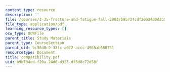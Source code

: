```yaml
---
content_type: resource
description: ''
file: /courses/3-35-fracture-and-fatigue-fall-2003/b9b734cdf20a24d0d335df3d8c72d58f_compatibility.pdf
file_type: application/pdf
learning_resource_types: []
ocw_type: OCWFile
parent_title: Study Materials
parent_type: CourseSection
parent_uid: bc36d0c9-33fc-a6f2-accc-4965ab660751
resourcetype: Document
title: compatibility.pdf
uid: b9b734cd-f20a-24d0-d335-df3d8c72d58f
---
```

